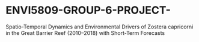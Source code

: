 # ENVI5809-GROUP-6-PROJECT-
Spatio-Temporal Dynamics and Environmental Drivers of Zostera capricorni in the Great Barrier Reef (2010–2018) with Short-Term Forecasts  
